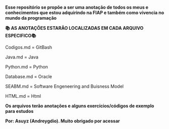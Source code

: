 **Esse repositório se propõe a ser uma anotação de todos os meus e conhecimentos que estou adquirindo na FIAP e também como vivencia no mundo da programação**  

**📚 AS ANOTAÇÕES ESTARÃO LOCALIZADAS EM CADA ARQUIVO ESPECIFICO📚**

Codigos.md = GitBash

Java.md = Java

Python.md = Python

Database.md = Oracle

SEABM.md = Software Engeneering and Buisness Model

HTML.md = Html


**Os arquivos terão anotações e alguns exercícios/códigos de exemplo para estudos**

**Por: Asuyz (Andreygdio). Muito obrigado por acessar**
